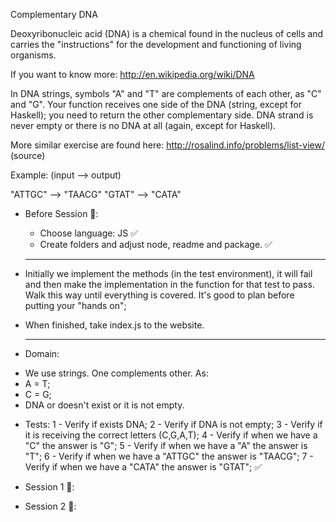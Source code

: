 Complementary DNA

Deoxyribonucleic acid (DNA) is a chemical found in the nucleus of cells and carries the "instructions" for the development and functioning of living organisms.

If you want to know more: http://en.wikipedia.org/wiki/DNA

In DNA strings, symbols "A" and "T" are complements of each other, as "C" and "G". Your function receives one side of the DNA (string, except for Haskell); you need to return the other complementary side. DNA strand is never empty or there is no DNA at all (again, except for Haskell).

More similar exercise are found here: http://rosalind.info/problems/list-view/ (source)

Example: (input --> output)

"ATTGC" --> "TAACG"
"GTAT" --> "CATA"


* Before Session 🍅:
    - Choose language: JS ✅
    - Create folders and adjust node, readme and package. ✅

    -----

- Initially we implement the methods (in the test environment), it will fail and then make the implementation in the function for that test to pass. Walk this way until everything is covered. It's good to plan before putting your "hands on";
- When finished, take index.js to the website.

    -----

* Domain:
- We use strings. One complements other. As:
- A = T;
- C = G;
- DNA or doesn't exist or it is not empty.

* Tests:
    1 - Verify if exists DNA;
    2 - Verify if DNA is not empty;
    3 - Verify if it is receiving the correct letters (C,G,A,T);
    4 - Verify if when we have a "C" the answer is "G";
    5 - Verify if when we have a "A" the answer is "T";
    6 - Verify if when we have a "ATTGC" the answer is "TAACG";
    7 - Verify if when we have a "CATA" the answer is "GTAT";
     ✅
    

* Session 1 🍅:


* Session 2 🍅:
